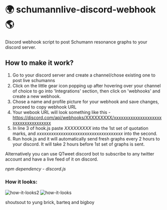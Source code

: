 # 🌍 schumannlive-discord-webhook 🌎

Discord webhook script to post Schumann resonance graphs to your discord server.

## How to make it work?

1. Go to your discord server and create a channel/chose existing one to post live schumanns
2. Click on the little gear icon popping up after hovering over your channel of choice to go into 'Integrations' section, then click on 'webhooks' and create a new webhook.
3. Chose a name and profile picture for your webhook and save changes, proceed to copy webhook URL
4. Your webook URL will look something like this - https://discord.com/api/webhooks/XXXXXXXXX/xxxxxxxxxxxxxxxxxxxxxxxxxxxxxxxxxxxx
5. In line 3 of hook.js paste *XXXXXXXXX* into the 1st set of quotation marks, and *xxxxxxxxxxxxxxxxxxxxxxxxxxxxxxxxxxxx* into the second.
6. Run hook.js and it will automatically send fresh graphs every 2 hours to your discord. It will take 2 hours before 1st set of graphs is sent.

Alternatively you can use QTweet discord bot to subscribe to any twitter account and have a live feed of it on discord. 

*npm dependency - discord.js*

### How it looks:
![how-it-looks2](https://user-images.githubusercontent.com/82292036/114833378-ce4ee480-9dcf-11eb-9ccb-2a1b16b4e7c3.jpg)
![how-it-looks](https://user-images.githubusercontent.com/82292036/114832116-677cfb80-9dce-11eb-9457-adf1d745d401.jpg)


shoutsout to yung brick, barteq and bigboy 
